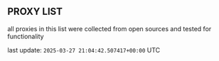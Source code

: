 ## PROXY LIST

all proxies in this list were collected from open sources and tested for functionality

last update: `2025-03-27 21:04:42.507417+00:00` UTC
